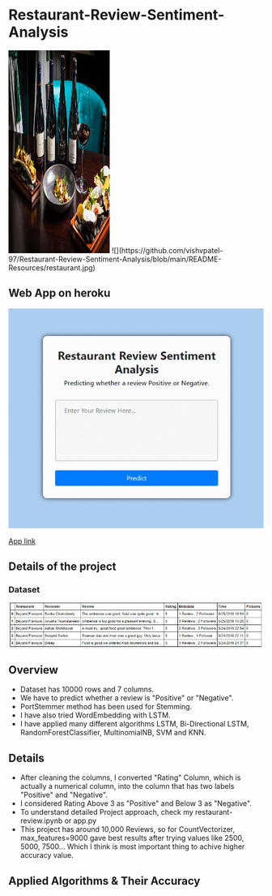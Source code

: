 # Restaurant-Review-Sentiment-Analysis

<img src="https://github.com/vishvpatel-97/Restaurant-Review-Sentiment-Analysis/blob/main/README-Resources/restaurant.jpg" alt="alt text" width="200" height="400">
![](https://github.com/vishvpatel-97/Restaurant-Review-Sentiment-Analysis/blob/main/README-Resources/restaurant.jpg)

## Web App on heroku

![alt text](https://github.com/vishvpatel-97/Restaurant-Review-Sentiment-Analysis/blob/main/README-Resources/restaurant.gif)

[App link](https://restaurants-sentiment-analysis.herokuapp.com/)

## Details of the project

### Dataset

![alt text](https://github.com/vishvpatel-97/Restaurant-Review-Sentiment-Analysis/blob/main/README-Resources/dataset.jpg)

## Overview

- Dataset has 10000 rows and 7 columns.
- We have to predict whether a review is "Positive" or "Negative".
- PortStemmer method has been used for Stemming.
- I have also tried WordEmbedding with LSTM.
- I have applied many different algorithms LSTM, Bi-Directional LSTM, RandomForestClassifier, MultinomialNB, SVM and KNN.

## Details
- After cleaning the columns, I converted "Rating" Column, which is actually a numerical column, into the column that has two labels "Positive" and "Negative".
- I considered Rating Above 3 as "Positive" and Below 3 as "Negative".
- To understand detailed Project approach, check my restaurant-review.ipynb or app.py
- This project has around 10,000 Reviews, so for CountVectorizer, max_features=9000 gave best results after trying values like 2500, 5000, 7500... Which I think is most important thing to achive higher accuracy value.

## Applied Algorithms & Their Accuracy
